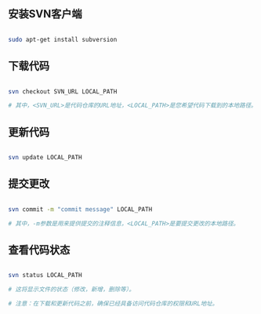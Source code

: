 
## 安装SVN客户端

```sh

sudo apt-get install subversion

```


## 下载代码

```sh

svn checkout SVN_URL LOCAL_PATH

# 其中，<SVN_URL>是代码仓库的URL地址，<LOCAL_PATH>是您希望代码下载到的本地路径。

```


## 更新代码

```sh

svn update LOCAL_PATH

```


## 提交更改

```sh

svn commit -m "commit message" LOCAL_PATH

# 其中，-m参数是用来提供提交的注释信息，<LOCAL_PATH>是要提交更改的本地路径。

```


## 查看代码状态

```sh

svn status LOCAL_PATH

# 这将显示文件的状态（修改，新增，删除等）。

# 注意：在下载和更新代码之前，确保已经具备访问代码仓库的权限和URL地址。

```
